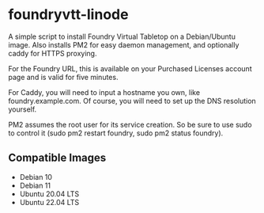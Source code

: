 # foundryvtt-linode

A simple script to install Foundry Virtual Tabletop on a Debian/Ubuntu image. Also installs PM2 for easy daemon management, and optionally caddy for HTTPS proxying.

For the Foundry URL, this is available on your Purchased Licenses account page and is valid for five minutes.

For Caddy, you will need to input a hostname you own, like foundry.example.com. Of course, you will need to set up the DNS resolution yourself.

PM2 assumes the root user for its service creation. So be sure to use sudo to control it (sudo pm2 restart foundry, sudo pm2 status foundry).

## Compatible Images

- Debian 10
- Debian 11
- Ubuntu 20.04 LTS
- Ubuntu 22.04 LTS

